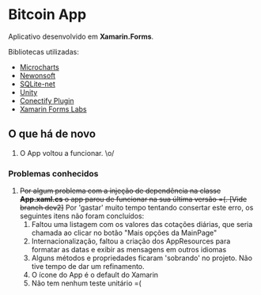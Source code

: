 # Bitcoin App

Aplicativo desenvolvido em __Xamarin.Forms__.

Bibliotecas utilizadas:
* [Microcharts](https://github.com/aloisdeniel/Microcharts)
* [Newonsoft](https://github.com/JamesNK/Newtonsoft.Json)
* [SQLite-net](https://github.com/praeclarum/sqlite-net)
* [Unity](https://github.com/unitycontainer/unity)
* [Conectify Plugin](https://github.com/jamesmontemagno/ConnectivityPlugin)
* [Xamarin Forms Labs](https://github.com/XLabs/Xamarin-Forms-Labs)

## O que há de novo

1. O App voltou a funcionar. \o/

### Problemas conhecidos

1. ~~Por algum problema com a injeção de dependência na classe __App.xaml.cs__ o app parou de funcionar na sua última versão =(. [Vide branch dev2]~~ Por 'gastar' muito tempo tentando consertar este erro, os seguintes itens não foram concluídos:
   1. Faltou uma listagem com os valores das cotações diárias, que seria chamada ao clicar no botão "Mais opções da MainPage"
   1. Internacionalização, faltou a criação dos AppResources para formatar as datas e exibir as mensagens em outros idiomas
   1. Alguns métodos e propriedades ficaram 'sobrando' no projeto. Não tive tempo de dar um refinamento.
   1. O ícone do App é o default do Xamarin
   1. Não tem nenhum teste unitário =(




